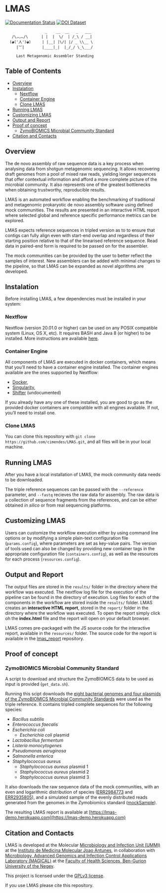 # LMAS

[![Documentation Status](https://readthedocs.org/projects/lmas/badge/?version=latest)](https://lmas.readthedocs.io/en/latest/?badge=latest)
[![DOI Dataset](https://zenodo.org/badge/DOI/10.5281/zenodo.4588970.svg)](https://doi.org/10.5281/zenodo.4588970)



                      _    __  __   _   ___
       /\︵︵/\      | |  |  \/  | /_\ / __|
      (◕('人')◕)     | |__| |\/| |/ _ \\__ \
         |︶|        |____|_|  |_/_/ \_\___/

         Last Metagenomic Assembler Standing

## Table of Contents

  * [Overview](#overview)
  * [Instalation](#instalation)
    + [Nextflow](#nextflow)
    + [Container Engine](#container-engine)
    + [Clone LMAS](#clone-lmas)
  * [Running LMAS](#running-lmas)
  * [Customizing LMAS](#customizing-lmas)
  * [Output and Report](#output-and-report)
  * [Proof of concept](#proof-of-concept)
    + [ZymoBIOMICS Microbial Community Standard](#zymobiomics-microbial-community-standard)
  * [Citation and Contacts](#citation-and-contacts)


## Overview

The de novo assembly of raw sequence data is a key process when analysing data from shotgun metagenomic sequencing. It allows recovering draft genomes from a pool of mixed raw reads, yielding longer sequences that offer contextual information and afford a more complete picture of the microbial community. It also represents one of the greatest bottlenecks when obtaining trustworthy, reproducible results.

LMAS is an automated workflow enabling the benchmarking of traditional and metagenomic prokaryotic de novo assembly software using defined mock communities. The results are presented in an interactive HTML report where selected global and reference specific performance metrics can be explored.

LMAS expects reference sequences in tripled version as to to ensure that contigs can fully align even with start-end overlap and regardless of their starting position relative to that of the linearised reference sequence. Read data in paired-end form is required to be passed on for the assembler. 

The mock communities can be provided by the user to better reflect the samples of interest. New assemblers can be added with minimal changes to the pipeline, so that LMAS can be expanded as novel algorithms are developed.

## Instalation

Before installing LMAS, a few dependencies must be installed in your system:

### Nextflow

Nextflow (version 20.01.0 or higher) can be used on any POSIX compatible system (Linux, OS X, etc). It requires BASH and 
Java 8 (or higher) to be installed. More instructions are available [here](https://www.nextflow.io/docs/latest/getstarted.html).

### Container Engine

All components of LMAS are executed in docker containers, which means that you’ll need to have a container engine 
installed. The container engines available are the ones supported by Nextflow:

* [Docker](https://www.nextflow.io/docs/latest/docker.html),
* [Singularity](https://www.nextflow.io/docs/latest/singularity.html),
* [Shifter](https://github.com/NERSC/shifter) (undocumented)

If you already have any one of these installed, you are good to go as the provided docker containers are compatible 
with all engines available. If not, you’ll need to install one.

### Clone LMAS

You can clone this repository with `git clone https://github.com/cimendes/LMAS.git`, and all files will be in your local machine.

## Running LMAS

After you have a local installation of LMAS, the mock community data needs to be downloaded.

The triple reference sequences can be passed with the `--reference` parameter, and `--fastq` recieves the raw data for assembly.
The raw data is a collection of sequence fragments from the references, and can be either obtained *in silico*  or from real
sequencing platforms. 


## Customizing LMAS

Users can customize the workflow execution either by using command line options or by modifying a simple plain-text 
configuration file (`params.config`), where parameters are set as key-value pairs. The version of tools used can also 
be changed by providing new container tags in the appropriate configuration file (`containers.config`), as well as the 
resources for each process (`resources.config`).


## Output and Report

The output files are stored in the `results/` folder in the directory where the workflow was executed. 
The nextflow log file for the execution of the pipeline can be found in the directory of execution. Log files for each
of the components in the workflow are stored inside the `results/` folder.
LMAS creates an **interactive HTML report**, stored in the `report/` folder in the directory where the 
workflow was executed. To open the report simply click oh the **index.html** file and the report will open on 
your default browser. 

LMAS comes pre-packaged with the JS source code for the interactive report, available in the `resources/` folder. 
The source code for the report is available in the [lmas_report](https://github.com/cimendes/lmas_report) repository. 

## Proof of concept

### ZymoBIOMICS Microbial Community Standard

A script to download and structure the ZymoBIOMICS data to be used as input is provided (`get_data.sh`). 

Running this scipt downloads the [eight bacterial genomes and four plasmids of the ZymoBIOMICS Microbial Community Standards](https://zenodo.org/record/4588970#.YEeA83X7RhE) were used as the triple reference. 
It contains tripled complete sequences for the following species:
- *Bacillus subtilis* 
- *Enterococcus faecalis*
- *Escherichia coli*
   - *Escherichia coli* plasmid
- *Lactobacillus fermentum*
- *Listeria monocytogenes*
- *Pseudomonas aeruginosa*
- *Salmonella enterica*
- *Staphylococcus aureus*
   - *Staphylococcus aureus* plasmid 1
   - *Staphylococcus aureus* plasmid 2
   - *Staphylococcus aureus* plasmid 3

It also downloads the raw sequence data of the mock communities, with an even and logarithmic distribution of species ([ERR2984773](https://www.ebi.ac.uk/ena/browser/view/ERR2984773) and [ERR2935805](https://www.ebi.ac.uk/ena/browser/view/ERR2935805)), and a simulated sample of the evenly distributed reads generated from the genomes in the Zymobiomics standard ([mockSample](https://zenodo.org/record/4588970#.YEeA83X7RhE)).

The resulting LMAS report is available at [https://lmas-demo.herokuapp.com](https://lmas-demo.herokuapp.com)

## Citation and Contacts

LMAS is developed at the Molecular [Microbiology and Infection Unit (UMMI)](http://darwin.phyloviz.net/wiki/doku.php) at the [Instituto de Medicina Molecular Joao Antunes](https://imm.medicina.ulisboa.pt/en/), in collaboration with [Microbiology, Advanced Genomics and Infection Control Applications Laboratory (MAGICAL)](https://morangiladlab.com) at the [Faculty of Health Sciences, Ben-Gurion University of the Negev](https://in.bgu.ac.il/en/fohs/Pages/default.aspx). 

This project is licensed under the [GPLv3 license](https://github.com/cimendes/LMAS/blob/main/LICENSE).

If you use LMAS please cite this repository.